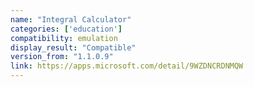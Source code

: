 ```yaml
---
name: "Integral Calculator"
categories: ['education']
compatibility: emulation
display_result: "Compatible"
version_from: "1.1.0.9"
link: https://apps.microsoft.com/detail/9WZDNCRDNMQW
---
```

